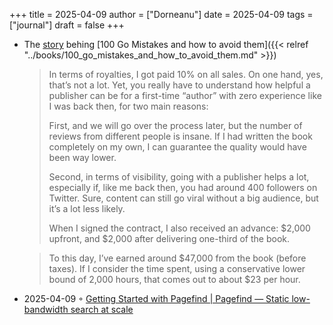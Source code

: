 +++
title = 2025-04-09
author = ["Dorneanu"]
date = 2025-04-09
tags = ["journal"]
draft = false
+++

-   The [story](https://www.thecoder.cafe/p/100-go-mistakes) behing [100 Go Mistakes and how to avoid them]({{< relref "../books/100_go_mistakes_and_how_to_avoid_them.md" >}})

    > In terms of royalties, I got paid 10% on all sales. On one hand, yes, that’s not a lot.
    > Yet, you really have to understand how helpful a publisher can be for a first-time
    > “author” with zero experience like I was back then, for two main reasons:
    >
    > First, and we will go over the process later, but the number of reviews from different
    > people is insane. If I had written the book completely on my own, I can guarantee the
    > quality would have been way lower.
    >
    > Second, in terms of visibility, going with a publisher helps a lot, especially if, like me
    > back then, you had around 400 followers on Twitter. Sure, content can still go viral
    > without a big audience, but it’s a lot less likely.
    >
    > When I signed the contract, I also received an advance: $2,000 upfront, and $2,000 after
    > delivering one-third of the book.

    <!--quoteend-->

    > To this day, I’ve earned around $47,000 from the book (before taxes). If I consider the
    > time spent, using a conservative lower bound of 2,000 hours, that comes out to about $23
    > per hour.
-   2025-04-09 ◦ [Getting Started with Pagefind | Pagefind — Static low-bandwidth search at scale](https://pagefind.app/docs/)
